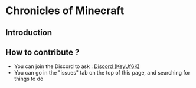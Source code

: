 # Chronicles of Minecraft

## Introduction

## How to contribute ?

* You can join the Discord to ask : [Discord (KeyUf6K)](https://discord.gg/KeyUf6K)
* You can go in the "issues" tab on the top of this page, and searching for things to do
